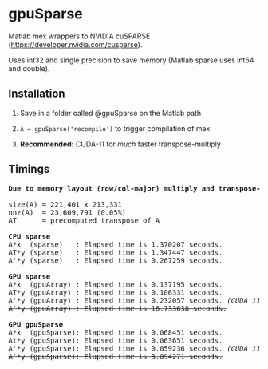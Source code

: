# gpuSparse

Matlab mex wrappers to NVIDIA cuSPARSE (https://developer.nvidia.com/cusparse).


Uses int32 and single precision to save memory (Matlab sparse uses int64 and double).


## Installation


1. Save in a folder called @gpuSparse on the Matlab path

2. ```A = gpuSparse('recompile')``` to trigger compilation of mex

3. <b>Recommended:</b> CUDA-11 for <i>much</i> faster transpose-multiply


## Timings
<pre>
<b>Due to memory layout (row/col-major) multiply and transpose-multiply differ in performance.</b>

size(A) = 221,401 x 213,331
nnz(A)  = 23,609,791 (0.05%)
AT      = precomputed transpose of A

<b>CPU sparse</b>
A*x  (sparse)   : Elapsed time is 1.370207 seconds.
AT*y (sparse)   : Elapsed time is 1.347447 seconds.
A'*y (sparse)   : Elapsed time is 0.267259 seconds.

<b>GPU sparse</b>
A*x  (gpuArray) : Elapsed time is 0.137195 seconds.
AT*y (gpuArray) : Elapsed time is 0.106331 seconds.
A'*y (gpuArray) : Elapsed time is 0.232057 seconds. <i>(CUDA 11)</i>
<s>A'*y (gpuArray) : Elapsed time is 16.733638 seconds.</s>

<b>GPU gpuSparse</b>
A*x  (gpuSparse): Elapsed time is 0.068451 seconds.
At*y (gpuSparse): Elapsed time is 0.063651 seconds.
A'*y (gpuSparse): Elapsed time is 0.059236 seconds. <i>(CUDA 11)</i>
<s>A'*y (gpuSparse): Elapsed time is 3.094271 seconds.</s>
</pre>
